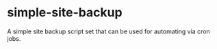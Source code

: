 simple-site-backup
==================

A simple site backup script set that can be used for automating via cron jobs.
